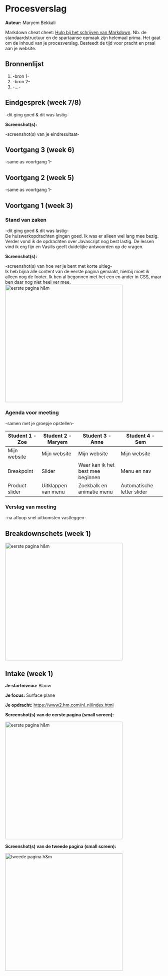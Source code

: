 # Procesverslag
**Auteur:** Maryem Bekkali

Markdown cheat cheet: [Hulp bij het schrijven van Markdown](https://github.com/adam-p/markdown-here/wiki/Markdown-Cheatsheet). Nb. de standaardstructuur en de spartaanse opmaak zijn helemaal prima. Het gaat om de inhoud van je procesverslag. Besteedt de tijd voor pracht en praal aan je website.



## Bronnenlijst
1. -bron 1-
2. -bron 2-
3. -...-



## Eindgesprek (week 7/8)

-dit ging goed & dit was lastig-

**Screenshot(s):**

-screenshot(s) van je eindresultaat-



## Voortgang 3 (week 6)

-same as voortgang 1-



## Voortgang 2 (week 5)

-same as voortgang 1-



## Voortgang 1 (week 3)

### Stand van zaken

-dit ging goed & dit was lastig-
<br>
De huiswerkopdrachten gingen goed. Ik was er alleen wel lang mee bezig. Verder vond ik de opdrachten over Javascript nog best lastig. De lessen vind ik erg fijn en Vasilis geeft duidelijke antwoorden op de vragen.

**Screenshot(s):**

-screenshot(s) van hoe ver je bent met korte uitleg-
<br>
Ik heb bijna alle content van de eerste pagina gemaakt, hierbij moet ik alleen nog de footer. Ik ben al begonnen met het een en ander in CSS, maar ben daar nog niet heel ver mee.
<br>
<img src="images/mijnwebsite.pdf" width="375px" alt="eerste pagina h&m">

### Agenda voor meeting

-samen met je groepje opstellen-

| Student 1 - Zoe | Student 2 - Maryem | Student 3 - Anne | Student 4 - Sem |
| ---            | ---                | ---          | ---              |
| Mijn website  | Mijn website  | Mijn website  | Mijn website  |
| Breakpoint | Slider | Waar kan ik het best mee beginnen | Menu en nav |
| Product slider | Uitklappen van menu | Zoekbalk en animatie menu  | Automatische letter slider             |

### Verslag van meeting

-na afloop snel uitkomsten vastleggen-



## Breakdownschets (week 1)

<img src="images/breakdownschets.jpg" width="375px" alt="eerste pagina h&m">



## Intake (week 1)

**Je startniveau:** Blauw

**Je focus:** Surface plane

**Je opdracht:** https://www2.hm.com/nl_nl/index.html

**Screenshot(s) van de eerste pagina (small screen):**

<img src="images/homepage.jpeg" width="375px" alt="eerste pagina h&m">

**Screenshot(s) van de tweede pagina (small screen):**

<img src="images/dresses.jpeg" width="375px" alt="tweede pagina h&m">
